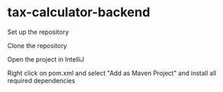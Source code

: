 # tax-calculator-backend

Set up the repository

Clone the repository

Open the project in IntelliJ

Right click on pom.xml and select "Add as Maven Project" and install all required dependencies
